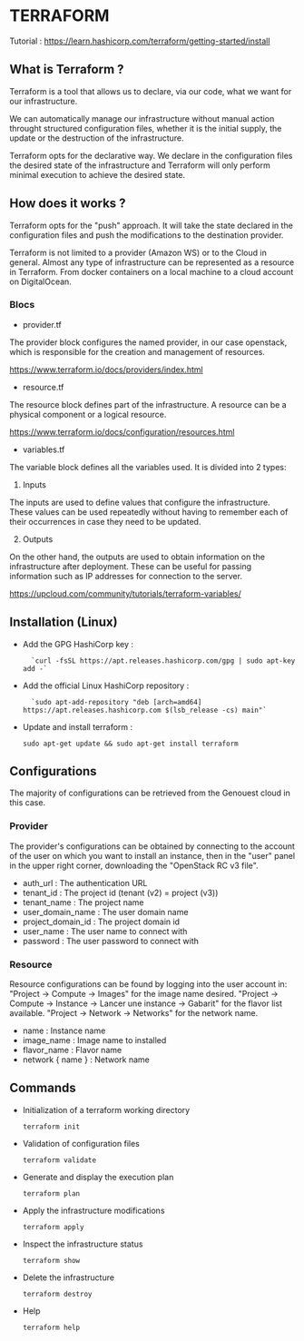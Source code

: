 # TERRAFORM

Tutorial :
https://learn.hashicorp.com/terraform/getting-started/install


## What is Terraform ?

Terraform is a tool that allows us to declare, via our code, what we want for our infrastructure. 

We can automatically manage our infrastructure without manual action throught structured configuration files, whether it is the initial supply, the update or the destruction of the infrastructure.

Terraform opts for the declarative way. We declare in the configuration files the desired state of the infrastructure and Terraform will only perform minimal execution to achieve the desired state.


## How does it works ?


Terraform opts for the "push" approach. It will take the state declared in the configuration files and push the modifications to the destination provider.

Terraform is not limited to a provider (Amazon WS) or to the Cloud in general. Almost any type of infrastructure can be represented as a resource in Terraform. From docker containers on a local machine to a cloud account on DigitalOcean.


### Blocs

- provider.tf

The provider block configures the named provider, in our case openstack, which is responsible for the creation and management of resources.

https://www.terraform.io/docs/providers/index.html

- resource.tf

The resource block defines part of the infrastructure. A resource can be a physical component or a logical resource.

https://www.terraform.io/docs/configuration/resources.html

- variables.tf

The variable block defines all the variables used. It is divided into 2 types:

1. Inputs

The inputs are used to define values ​​that configure the infrastructure. These values ​​can be used repeatedly without having to remember each of their occurrences in case they need to be updated.

2. Outputs

On the other hand, the outputs are used to obtain information on the infrastructure after deployment. These can be useful for passing information such as IP addresses for connection to the server.

https://upcloud.com/community/tutorials/terraform-variables/


## Installation (Linux)

- Add the GPG HashiCorp key :

        `curl -fsSL https://apt.releases.hashicorp.com/gpg | sudo apt-key add -`

- Add the official Linux HashiCorp repository :

        `sudo apt-add-repository "deb [arch=amd64] https://apt.releases.hashicorp.com $(lsb_release -cs) main"`

- Update and install terraform :

	`sudo apt-get update && sudo apt-get install terraform`


## Configurations

The majority of configurations can be retrieved from the Genouest cloud in this case.

### Provider

The provider's configurations can be obtained by connecting to the account of the user on which you want to install an instance, then in the "user" panel in the upper right corner, downloading the "OpenStack RC v3 file".

- auth_url : The authentication URL
- tenant_id : The project id (tenant (v2) = project (v3))
- tenant_name : The project name
- user_domain_name : The user domain name
- project_domain_id : The project domain id
- user_name : The user name to connect with
- password : The user password to connect with


### Resource

Resource configurations can be found by logging into the user account in:
"Project -> Compute -> Images" for the image name desired.
"Project -> Compute -> Instance -> Lancer une instance -> Gabarit" for the flavor list available.
"Project -> Network -> Networks" for the network name.

- name : Instance name
- image_name : Image name to installed
- flavor_name : Flavor name
- network { name } : Network name


## Commands

- Initialization of a terraform working directory

	`terraform init`
	
- Validation of configuration files

	`terraform validate`

- Generate and display the execution plan

	`terraform plan`
	
- Apply the infrastructure modifications

	`terraform apply`
	
- Inspect the infrastructure status

	`terraform show`
	
- Delete the infrastructure

	`terraform destroy`

- Help

	`terraform help`
